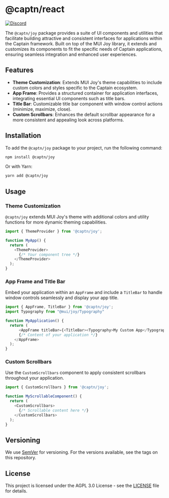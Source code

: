 # @captn/react

[![Discord](https://img.shields.io/discord/1091306623819059300?color=7289da&label=Discord&logo=discord&logoColor=fff&style=for-the-badge)](https://discord.com/invite/m3TBB9XEkb)

The `@captn/joy` package provides a suite of UI components and utilities that facilitate building attractive and consistent interfaces for applications within the Captain framework. Built on top of the MUI Joy library, it extends and customizes its components to fit the specific needs of Captain applications, ensuring seamless integration and enhanced user experiences.

## Features

- **Theme Customization**: Extends MUI Joy's theme capabilities to include custom colors and styles specific to the Captain ecosystem.
- **App Frame**: Provides a structured container for application interfaces, integrating essential UI components such as title bars.
- **Title Bar**: Customizable title bar component with window control actions (minimize, maximize, close).
- **Custom Scrollbars**: Enhances the default scrollbar appearance for a more consistent and appealing look across platforms.

## Installation

To add the `@captn/joy` package to your project, run the following command:

```bash
npm install @captn/joy
```

Or with Yarn:

```bash
yarn add @captn/joy
```

## Usage

### Theme Customization

`@captn/joy` extends MUI Joy's theme with additional colors and utility functions for more dynamic theming capabilities.

```javascript
import { ThemeProvider } from '@captn/joy';

function MyApp() {
  return (
    <ThemeProvider>
      {/* Your component tree */}
    </ThemeProvider>
  );
}
```

### App Frame and Title Bar

Embed your application within an `AppFrame` and include a `TitleBar` to handle window controls seamlessly and display your app title.

```javascript
import { AppFrame, TitleBar } from '@captn/joy';
import Typography from "@mui/joy/Typography"

function MyApplication() {
  return (
      <AppFrame titleBar={<TitleBar><Typography>My Custom App</Typography></TitleBar>}>
      {/* Content of your application */}
    </AppFrame>
  );
}
```

### Custom Scrollbars

Use the `CustomScrollbars` component to apply consistent scrollbars throughout your application.

```javascript
import { CustomScrollbars } from '@captn/joy';

function MyScrollableComponent() {
  return (
    <CustomScrollbars>
      {/* Scrollable content here */}
    </CustomScrollbars>
  );
}
```


## Versioning

We use [SemVer](http://semver.org/) for versioning. For the versions available, see the tags on this repository.

## License

This project is licensed under the AGPL 3.0 License - see the [LICENSE](LICENSE) file for details.
